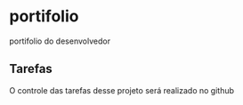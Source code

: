 # portifolio
portifolio do desenvolvedor

## Tarefas

O controle das tarefas desse projeto será realizado no github
